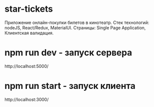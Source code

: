# star-tickets
Приложение онлайн-покупки билетов в кинотеатр.
	Стек технологий:
	nodeJS, 
	React/Redux, 
	MaterialUI.
	Страницы:
	Single Page Application,
	Клиентская валидация.

# npm run dev - запуск сервера 
http://localhost:5000/
# npm run start - запуск клиента 
http://localhost:3000/
